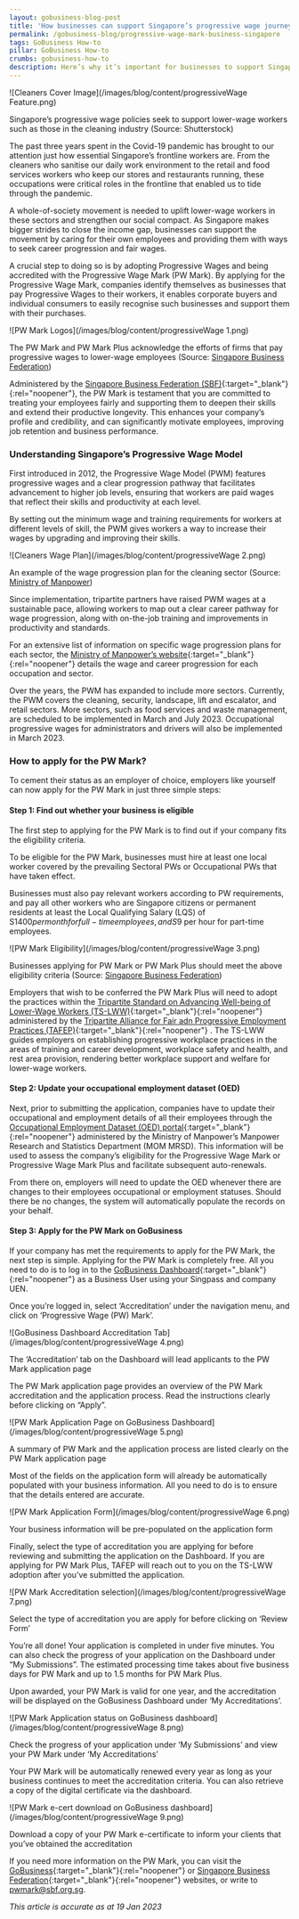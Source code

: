 ```yaml
---
layout: gobusiness-blog-post
title: 'How businesses can support Singapore’s progressive wage journey'
permalink: /gobusiness-blog/progressive-wage-mark-business-singapore
tags: GoBusiness How-to
pillar: GoBusiness How-to
crumbs: gobusiness-how-to
description: Here’s why it’s important for businesses to support Singapore’s progressive wage journey and how you can play a part.
---
```


![Cleaners Cover Image](/images/blog/content/progressiveWage Feature.png)
<figcaption> Singapore’s progressive wage policies seek to support lower-wage workers such as those in the cleaning industry (Source: Shutterstock) </figcaption>

The past three years spent in the Covid-19 pandemic has brought to our attention just how essential Singapore’s frontline workers are. From the cleaners who sanitise our daily work environment to the retail and food services workers who keep our stores and restaurants running, these occupations were critical roles in the frontline that enabled us to tide through the pandemic.

A whole-of-society movement is needed to uplift lower-wage workers in these sectors and strengthen our social compact. As Singapore makes bigger strides to close the income gap, businesses can support the movement by caring for their own employees and providing them with ways to seek career progression and fair wages.

A crucial step to doing so is by adopting Progressive Wages and being accredited with the Progressive Wage Mark (PW Mark). By applying for the Progressive Wage Mark, companies identify themselves as businesses that pay Progressive Wages to their workers, it enables corporate buyers and individual consumers to easily recognise such businesses and support them with their purchases. 

![PW Mark Logos](/images/blog/content/progressiveWage 1.png)
<figcaption> The PW Mark and PW Mark Plus acknowledge the efforts of firms that pay progressive wages to lower-wage employees (Source: <a href='https://www.sbf.org.sg/what-we-do/jobs-and-skills/progressive-wage-mark' target='_blank' rel='noopener'>Singapore Business Federation</a>) </figcaption>

Administered by the [Singapore Business Federation (SBF)](https://www.sbf.org.sg/){:target="_blank"}{:rel="noopener"}, the PW Mark is testament that you are committed to treating your employees fairly and supporting them to deepen their skills and extend their productive longevity. This enhances your company’s profile and credibility, and can significantly motivate employees, improving job retention and business performance.

### Understanding Singapore’s Progressive Wage Model

First introduced in 2012, the Progressive Wage Model (PWM) features progressive wages and a clear progression pathway that facilitates advancement to higher job levels, ensuring that workers are paid wages that reflect their skills and productivity at each level.

By setting out the minimum wage and training requirements for workers at different levels of skill, the PWM gives workers a way to increase their wages by upgrading and improving their skills.

![Cleaners Wage Plan](/images/blog/content/progressiveWage 2.png)
<figcaption> An example of the wage progression plan for the cleaning sector (Source: <a href='https://www.mom.gov.sg/employment-practices/progressive-wage-model/cleaning-sector#wage-requirements' target='_blank' rel='noopener'>Ministry of Manpower</a>) </figcaption>

Since implementation, tripartite partners have raised PWM wages at a sustainable pace, allowing workers to map out a clear career pathway for wage progression, along with on-the-job training and improvements in productivity and standards.

For an extensive list of information on specific wage progression plans for each sector, the [Ministry of Manpower’s website](https://www.mom.gov.sg/employment-practices/progressive-wage-model/what-is-pwm){:target="_blank"}{:rel="noopener"} details the wage and career progression for each occupation and sector.

Over the years, the PWM has expanded to include more sectors. Currently, the PWM covers the cleaning, security, landscape, lift and escalator, and retail sectors. More sectors, such as food services and waste management, are scheduled to be implemented in March and July 2023. Occupational progressive wages for administrators and drivers will also be implemented in March 2023.

### How to apply for the PW Mark?

To cement their status as an employer of choice, employers like yourself can now apply for the PW Mark in just three simple steps:

#### Step 1: Find out whether your business is eligible

The first step to applying for the PW Mark is to find out if your company fits the eligibility criteria.

To be eligible for the PW Mark, businesses must hire at least one local worker covered by the prevailing Sectoral PWs or Occupational PWs that have taken effect.

Businesses must also pay relevant workers according to PW requirements, and pay all other workers who are Singapore citizens or permanent residents at least the Local Qualifying Salary (LQS) of S$1400 per month for full-time employees, and S$9 per hour for part-time employees.

![PW Mark Eligibility](/images/blog/content/progressiveWage 3.png)
<figcaption> Businesses applying for PW Mark or PW Mark Plus should meet the above eligibility criteria (Source: <a href='https://www.sbf.org.sg/what-we-do/jobs-and-skills/progressive-wage-mark' target='_blank' rel='noopener'>Singapore Business Federation</a>) </figcaption>

Employers that wish to be conferred the PW Mark Plus will need to adopt the practices within the [Tripartite Standard on Advancing Well-being of Lower-Wage Workers (TS-LWW)](https://www.tal.sg/tafep/getting-started/progressive/tripartite-standards#lower-wage-workers){:target="_blank"}{:rel="noopener"} administered by the [Tripartite Alliance for Fair adn Progressive Employment Practices (TAFEP)](https://www.tal.sg/tafep/employment-practices){:target="_blank"}{:rel="noopener"} . The TS-LWW guides employers on establishing progressive workplace practices in the areas of training and career development, workplace safety and health, and rest area provision, rendering better workplace support and welfare for lower-wage workers.

#### Step 2: Update your occupational employment dataset (OED)

Next, prior to submitting the application, companies have to update their occupational and employment details of all their employees through the [Occupational Employment Dataset (OED) portal](https://stats.mom.gov.sg/laboursurvey/0Bn9VrkyUSUIttash5fgI5gAbBsfXwrIIlDbaQhFs_g%28*/!STANDARD){:target="_blank"}{:rel="noopener"} administered by the Ministry of Manpower’s Manpower Research and Statistics Department (MOM MRSD). This information will be used to assess the company’s eligibility for the Progressive Wage Mark or Progressive Wage Mark Plus and facilitate subsequent auto-renewals.

From there on, employers will need to update the OED whenever there are changes to their employees occupational or employment statuses. Should there be no changes, the system will automatically populate the records on your behalf.

#### Step 3: Apply for the PW Mark on GoBusiness

If your company has met the requirements to apply for the PW Mark, the next step is simple. Applying for the PW Mark is completely free. All you need to do is to log in to the [GoBusiness Dashboard](https://dashboard.gobusiness.gov.sg/login){:target="_blank"}{:rel="noopener"} as a Business User using your Singpass and company UEN.

Once you’re logged in, select ‘Accreditation’ under the navigation menu, and click on ‘Progressive Wage (PW) Mark’.

![GoBusiness Dashboard Accreditation Tab](/images/blog/content/progressiveWage 4.png)
<figcaption> The ‘Accreditation’ tab on the Dashboard will lead applicants to the PW Mark application page </figcaption>

The PW Mark application page provides an overview of the PW Mark accreditation and the application process. Read the instructions clearly before clicking on “Apply”. 

![PW Mark Application Page on GoBusiness Dashboard](/images/blog/content/progressiveWage 5.png)
<figcaption> A summary of PW Mark and the application process are listed clearly on the PW Mark application page </figcaption>

Most of the fields on the application form will already be automatically populated with your business information. All you need to do is to ensure that the details entered are accurate. 

![PW Mark Application Form](/images/blog/content/progressiveWage 6.png)
<figcaption> Your business information will be pre-populated on the application form </figcaption>

Finally, select the type of accreditation you are applying for before reviewing and submitting the application on the Dashboard. If you are applying for PW Mark Plus, TAFEP will reach out to you on the TS-LWW adoption after you’ve submitted the application.

![PW Mark Accreditation selection](/images/blog/content/progressiveWage 7.png)
<figcaption> Select the type of accreditation you are apply for before clicking on ‘Review Form’ </figcaption>

You’re all done! Your application is completed in under five minutes. You can also check the progress of your application on the Dashboard under “My Submissions”. The estimated processing time takes about five business days for PW Mark and up to 1.5 months for PW Mark Plus.

Upon awarded, your PW Mark is valid for one year, and the accreditation will be displayed on the GoBusiness Dashboard under ‘My Accreditations’.

![PW Mark Application status on GoBusiness dashboard](/images/blog/content/progressiveWage 8.png)
<figcaption> Check the progress of your application under ‘My Submissions’ and view your PW Mark under ‘My Accreditations’ </figcaption>

Your PW Mark will be automatically renewed every year as long as your business continues to meet the accreditation criteria. You can also retrieve a copy of the digital certificate via the dashboard.

![PW Mark e-cert download on GoBusiness dashboard](/images/blog/content/progressiveWage 9.png)
<figcaption> Download a copy of your PW Mark e-certificate to inform your clients that you’ve obtained the accreditation </figcaption>

If you need more information on the PW Mark, you can visit the [GoBusiness](https://www.gobusiness.gov.sg/accreditation/pwmark/#about-pw-mark-and-pw-mark-plus){:target="_blank"}{:rel="noopener"} or [Singapore Business Federation](https://www.sbf.org.sg/what-we-do/jobs-and-skills/progressive-wage-mark){:target="_blank"}{:rel="noopener"} websites, or write to [pwmark@sbf.org.sg](mailto:pwmark@sbf.org.sg).

<em> This article is accurate as at 19 Jan 2023</em>
